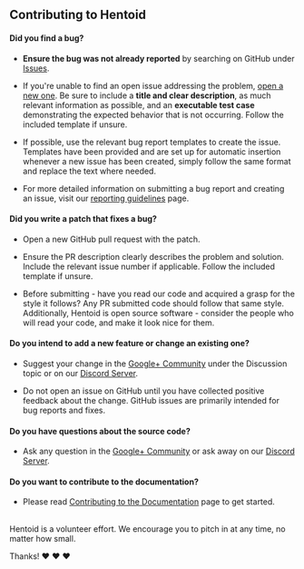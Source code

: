 ## Contributing to Hentoid

#### **Did you find a bug?**

* **Ensure the bug was not already reported** by searching on GitHub under [Issues](https://github.com/AVnetWS/Hentoid/issues/).

* If you're unable to find an open issue addressing the problem, [open a new one](https://github.com/AVnetWS/Hentoid/issues/new). Be sure to include a **title and clear description**, as much relevant information as possible, and an **executable test case** demonstrating the expected behavior that is not occurring. Follow the included template if unsure.

* If possible, use the relevant bug report templates to create the issue. Templates have been provided and are set up for automatic insertion whenever a new issue has been created, simply follow the same format and replace the text where needed.

* For more detailed information on submitting a bug report and creating an issue, visit our [reporting guidelines](https://github.com/AVnetWS/Hentoid/blob/master/.github/REPORTING_GUIDELINES.md) page.

#### **Did you write a patch that fixes a bug?**

* Open a new GitHub pull request with the patch.

* Ensure the PR description clearly describes the problem and solution. Include the relevant issue number if applicable. Follow the included template if unsure.

* Before submitting - have you read our code and acquired a grasp for the style it follows? Any PR submitted code should follow that same style. Additionally, Hentoid is open source software - consider the people who will read your code, and make it look nice for them.

#### **Do you intend to add a new feature or change an existing one?**

* Suggest your change in the [Google+ Community](https://plus.google.com/communities/110496467189870321840) under the Discussion topic or on our [Discord Server](https://discord.gg/QEZ3qk9).

* Do not open an issue on GitHub until you have collected positive feedback about the change. GitHub issues are primarily intended for bug reports and fixes.

#### **Do you have questions about the source code?**

* Ask any question in the [Google+ Community](https://plus.google.com/communities/110496467189870321840) or ask away on our [Discord Server](https://discord.gg/QEZ3qk9).

#### **Do you want to contribute to the documentation?**

* Please read [Contributing to the Documentation](https://github.com/AVnetWS/Hentoid/blob/master/.github/CONTRIBUTING_DOCUMENTATION.md) page to get started.

</br>
Hentoid is a volunteer effort. We encourage you to pitch in at any time, no matter how small.

Thanks! :heart: :heart: :heart:
